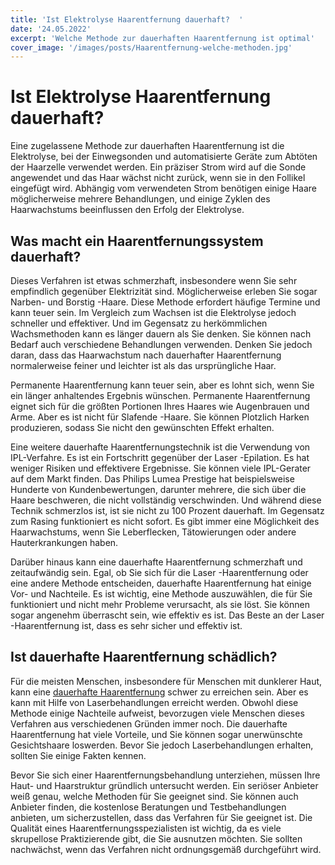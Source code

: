 ```yaml
---
title: 'Ist Elektrolyse Haarentfernung dauerhaft?  '
date: '24.05.2022'
excerpt: 'Welche Methode zur dauerhaften Haarentfernung ist optimal'
cover_image: '/images/posts/Haarentfernung-welche-methoden.jpg'
---
```

# Ist Elektrolyse Haarentfernung dauerhaft?

Eine zugelassene Methode zur dauerhaften Haarentfernung ist die Elektrolyse, bei der Einwegsonden und automatisierte Geräte zum Abtöten der Haarzelle verwendet werden. Ein präziser Strom wird auf die Sonde angewendet und das Haar wächst nicht zurück, wenn sie in den Follikel eingefügt wird. Abhängig vom verwendeten Strom benötigen einige Haare möglicherweise mehrere Behandlungen, und einige Zyklen des Haarwachstums beeinflussen den Erfolg der Elektrolyse. 

## Was macht ein Haarentfernungssystem dauerhaft?

Dieses Verfahren ist etwas schmerzhaft, insbesondere wenn Sie sehr empfindlich gegenüber Elektrizität sind. Möglicherweise erleben Sie sogar Narben- und Borstig -Haare. Diese Methode erfordert häufige Termine und kann teuer sein. Im Vergleich zum Wachsen ist die Elektrolyse jedoch schneller und effektiver. Und im Gegensatz zu herkömmlichen Wachsmethoden kann es länger dauern als Sie denken. Sie können nach Bedarf auch verschiedene Behandlungen verwenden. Denken Sie jedoch daran, dass das Haarwachstum nach dauerhafter Haarentfernung normalerweise feiner und leichter ist als das ursprüngliche Haar.

Permanente Haarentfernung kann teuer sein, aber es lohnt sich, wenn Sie ein länger anhaltendes Ergebnis wünschen. Permanente Haarentfernung eignet sich für die größten Portionen Ihres Haares wie Augenbrauen und Arme. Aber es ist nicht für Slafende -Haare. Sie können Plotzlich Harken produzieren, sodass Sie nicht den gewünschten Effekt erhalten.

Eine weitere dauerhafte Haarentfernungstechnik ist die Verwendung von IPL-Verfahre. Es ist ein Fortschritt gegenüber der Laser -Epilation. Es hat weniger Risiken und effektivere Ergebnisse. Sie können viele IPL-Gerater auf dem Markt finden. Das Philips Lumea Prestige hat beispielsweise Hunderte von Kundenbewertungen, darunter mehrere, die sich über die Haare beschweren, die nicht vollständig verschwinden. Und während diese Technik schmerzlos ist, ist sie nicht zu 100 Prozent dauerhaft. Im Gegensatz zum Rasing funktioniert es nicht sofort. Es gibt immer eine Möglichkeit des Haarwachstums, wenn Sie Leberflecken, Tätowierungen oder andere Hauterkrankungen haben.

Darüber hinaus kann eine dauerhafte Haarentfernung schmerzhaft und zeitaufwändig sein. Egal, ob Sie sich für die Laser -Haarentfernung oder eine andere Methode entscheiden, dauerhafte Haarentfernung hat einige Vor- und Nachteile. Es ist wichtig, eine Methode auszuwählen, die für Sie funktioniert und nicht mehr Probleme verursacht, als sie löst. Sie können sogar angenehm überrascht sein, wie effektiv es ist. Das Beste an der Laser -Haarentfernung ist, dass es sehr sicher und effektiv ist.

## Ist dauerhafte Haarentfernung schädlich?

Für die meisten Menschen, insbesondere für Menschen mit dunklerer Haut, kann eine [dauerhafte Haarentfernung](https://www.cleanskin.de/haarentfernung-muenchen/) schwer zu erreichen sein. Aber es kann mit Hilfe von Laserbehandlungen erreicht werden. Obwohl diese Methode einige Nachteile aufweist, bevorzugen viele Menschen dieses Verfahren aus verschiedenen Gründen immer noch. Die dauerhafte Haarentfernung hat viele Vorteile, und Sie können sogar unerwünschte Gesichtshaare loswerden. Bevor Sie jedoch Laserbehandlungen erhalten, sollten Sie einige Fakten kennen.

Bevor Sie sich einer Haarentfernungsbehandlung unterziehen, müssen Ihre Haut- und Haarstruktur gründlich untersucht werden.  Ein seriöser Anbieter weiß genau, welche Methoden für Sie geeignet sind. Sie können auch Anbieter finden, die kostenlose Beratungen und Testbehandlungen anbieten, um sicherzustellen, dass das Verfahren für Sie geeignet ist. Die Qualität eines Haarentfernungsspezialisten ist wichtig, da es viele skrupellose Praktizierende gibt, die Sie ausnutzen möchten. Sie sollten nachwächst, wenn das Verfahren nicht ordnungsgemäß durchgeführt wird.
